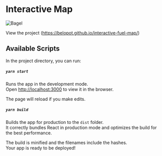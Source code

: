# Interactive Map

![Bagel](https://github.com/belopot/interactive-fuel-map/blob/master/assets/screenshots/deckgl.JPG)


View the project
(https://belopot.github.io/interactive-fuel-map/)
 

## Available Scripts

In the project directory, you can run:

##### `yarn start`

Runs the app in the development mode.<br/>
Open [http://localhost:3000](http://localhost:3000) to view it in the browser.

The page will reload if you make edits.<br/>


##### `yarn build`

Builds the app for production to the `dist` folder.<br/>
It correctly bundles React in production mode and optimizes the build for the best performance.

The build is minified and the filenames include the hashes.<br/>
Your app is ready to be deployed!